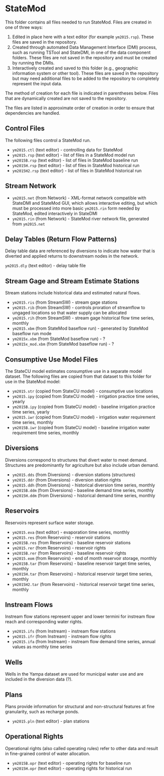 # StateMod #

This folder contains all files needed to run StateMod.
Files are created in one of three ways:

1. Edited in place here with a text editor (for example `ym2015.rsp`).  These files are saved in the repository.
2. Created through automated Data Management Interface (DMI) process, such as running TSTool and StateDMI, in one of the data component folders.  These files are not saved in the repository and must be created by running the DMIs.
3. Interactively created and saved to this folder (e.g., geographic information system or other tool).  These files are saved in the repository but may need additional files to be added to the repository to completely represent the input data.

The method of creation for each file is indicated in parentheses below.  Files that are dynamically created are not saved to the repository.

The files are listed in approximate order of creation in order to ensure that dependencies are handled.

## Control Files ##

The following files control a StateMod run.

* `ym2015.ctl` (text editor) - controlling data for StateMod
* `ym2015.rsp` (text editor) - list of files in a StateMod model run
* `ym2015B.rsp` (text editor) - list of files in StateMod baseline run
* `ym2015H.rsp` (text editor) - list of files in StateMod historical run
* `ym2015H2.rsp` (text editor) - list of files in StateMod historical run

## Stream Network ##

* `ym2015.net` (from Network) - XML-format network compatible with StateDMI and StateMod GUI,
which allows interactive editing, but which must be processed into more basic `ym2015.rin` form needed by StateMod, edited interactively in StateDMI
* `ym2015.rin` (from Network) - StateMod river network file, generated from `ym2015.net`

## Delay Tables (Return Flow Patterns) ##

Delay table data are referenced by diversions to indicate how water that is diverted and applied returns to downstream nodes in the network.

`ym2015.dly` (text editor) - delay table file

## Stream Gage and Stream Estimate Stations ##

Stream stations include historical data and estimated natural flows.

* `ym2015.ris` (from StreamSW) - stream gage stations
* `ym2015.rib` (from StreamSW) - controls proration of streamflow to ungaged locations so that water supply can be allocated
* `ym2015.rih` (from StreamSW) - stream gage historical flow time series, monthly
* `ym2015.xbm` (from StateMod baseflow run) - generated by StateMod baseflow run mode
* `ym2015x.xbm` (from StateMod baseflow run) - ?
* `ym2015x_mod.xbm` (from StateMod baseflow run) - ?

## Consumptive Use Model Files ##

The StateCU model estimates consumptive use in a separate model dataset.  The following files are copied from that dataset to this folder for use in the StateMod model:

* `ym2015.str` (copied from StateCU model) - consumptive use locations
* `ym2015.ipy` (copied from StateCU model) - irrigation practice time series, yearly
* `ym2015B.ipy` (copied from StateCU model) - baseline irrigation practice time series, yearly
* `ym2015.iwr` (copied from StateCU model) - irrigation water requirement time series, monthly
* `ym2015B.iwr` (copied from StateCU model) - baseline irrigation water requirement time series, monthly

## Diversions ##

Diversions correspond to structures that divert water to meet demand.  Structures are predominantly for agriculture but also include urban demand.

* `ym2015.dds` (from Diversions) - diversion stations (structures)
* `ym2015.ddr` (from Diversions) - diversion station rights
* `ym2015.ddh` (from Diversions) - historical diversion time series, monthly
* `ym2015B.ddm` (from Diversions) - baseline demand time series, monthly
* `ym2015H.ddm` (from Diversions) - historical demand time series, monthly

## Reservoirs ##

Reservoirs represent surface water storage.

* `ym2015.eva` (text editor) - evaporation time series, monthly
* `ym2015.res` (from Reservoirs) - reservoir stations
* `ym2015B.res` (from Reservoirs) - baseline reservoir stations
* `ym2015.rer` (from Reservoirs) - reservoir rights
* `ym2015B.rer` (from Reservoirs) - baseline reservoir rights
* `ym2015.eom` (from Reservoirs) - end of month reservoir storage, monthly
* `ym2015B.tar` (from Reservoirs) - baseline reservoir target time series, monthly
* `ym2015H.tar` (from Reservoirs) - historical reservoir target time series, monthly
* `ym2015H2.tar` (from Reservoirs) - historical reservoir target time series, monthly

## Instream Flows ##

Instream flow stations represent upper and lower termini for instream flow reach and corresponding water rights.

* `ym2015.ifs` (from Instream) - instream flow stations
* `ym2015.ifr` (from Instream) - instream flow rights
* `ym2015.ifa` (from Instream) - instream flow demand time series, annual values as monthly time series

## Wells ##
Wells in the Yampa dataset are used for municipal water use and are included in the diversion data (?).

## Plans ##

Plans provide information for structural and non-structural features at fine granularity, such as recharge ponds.

* `ym2015.pln` (text editor) - plan stations

## Operational Rights ##

Operational rights (also called operating rules) refer to other data and result in fine-grained control of water allocation.

* `ym2015B.opr` (text editor) - operating rights for baseline run
* `ym2015H.opr` (text editor) - operating rights for historical run